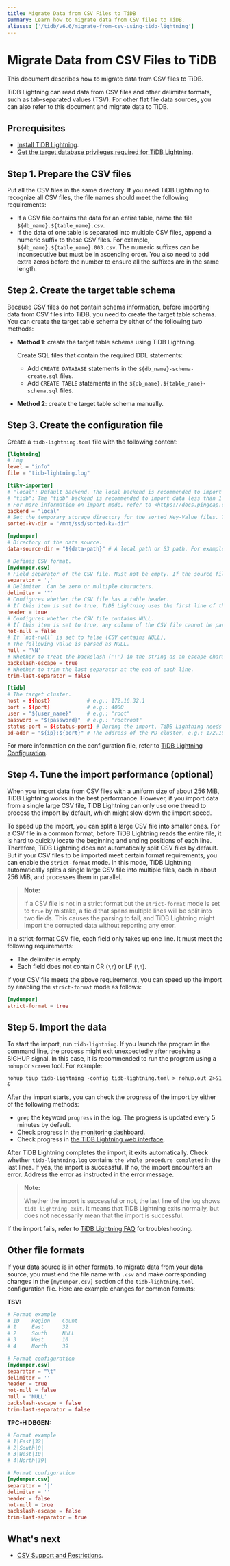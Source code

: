```yaml
---
title: Migrate Data from CSV Files to TiDB
summary: Learn how to migrate data from CSV files to TiDB.
aliases: ['/tidb/v6.6/migrate-from-csv-using-tidb-lightning']
---
```


# Migrate Data from CSV Files to TiDB

This document describes how to migrate data from CSV files to TiDB.

TiDB Lightning can read data from CSV files and other delimiter formats, such as tab-separated values (TSV). For other flat file data sources, you can also refer to this document and migrate data to TiDB.

## Prerequisites

- [Install TiDB Lightning](/migration-tools.md).
- [Get the target database privileges required for TiDB Lightning](/tidb-lightning/tidb-lightning-requirements.md#privileges-of-the-target-database).

## Step 1. Prepare the CSV files

Put all the CSV files in the same directory. If you need TiDB Lightning to recognize all CSV files, the file names should meet the following requirements:

- If a CSV file contains the data for an entire table, name the file `${db_name}.${table_name}.csv`.
- If the data of one table is separated into multiple CSV files, append a numeric suffix to these CSV files. For example, `${db_name}.${table_name}.003.csv`. The numeric suffixes can be inconsecutive but must be in ascending order. You also need to add extra zeros before the number to ensure all the suffixes are in the same length.

## Step 2. Create the target table schema

Because CSV files do not contain schema information, before importing data from CSV files into TiDB, you need to create the target table schema. You can create the target table schema by either of the following two methods:

* **Method 1**: create the target table schema using TiDB Lightning.

    Create SQL files that contain the required DDL statements:

    - Add `CREATE DATABASE` statements in the `${db_name}-schema-create.sql` files.
    - Add `CREATE TABLE` statements in the `${db_name}.${table_name}-schema.sql` files.

* **Method 2**: create the target table schema manually.

## Step 3. Create the configuration file

Create a `tidb-lightning.toml` file with the following content:

```toml
[lightning]
# Log
level = "info"
file = "tidb-lightning.log"

[tikv-importer]
# "local": Default backend. The local backend is recommended to import large volumes of data (1 TiB or more). During the import, the target TiDB cluster cannot provide any service.
# "tidb": The "tidb" backend is recommended to import data less than 1 TiB. During the import, the target TiDB cluster can provide service normally.
# For more information on import mode, refer to <https://docs.pingcap.com/tidb/stable/tidb-lightning-overview#tidb-lightning-architecture>
backend = "local"
# Set the temporary storage directory for the sorted Key-Value files. The directory must be empty, and the storage space must be greater than the size of the dataset to be imported. For better import performance, it is recommended to use a directory different from `data-source-dir` and use flash storage, which can use I/O exclusively.
sorted-kv-dir = "/mnt/ssd/sorted-kv-dir"

[mydumper]
# Directory of the data source.
data-source-dir = "${data-path}" # A local path or S3 path. For example, 's3://my-bucket/sql-backup'.

# Defines CSV format.
[mydumper.csv]
# Field separator of the CSV file. Must not be empty. If the source file contains fields that are not string or numeric, such as binary, blob, or bit, it is recommended not to usesimple delimiters such as ",", and use an uncommon character combination like "|+|" instead.
separator = ','
# Delimiter. Can be zero or multiple characters.
delimiter = '"'
# Configures whether the CSV file has a table header.
# If this item is set to true, TiDB Lightning uses the first line of the CSV file to parse the corresponding relationship of fields.
header = true
# Configures whether the CSV file contains NULL.
# If this item is set to true, any column of the CSV file cannot be parsed as NULL.
not-null = false
# If `not-null` is set to false (CSV contains NULL),
# The following value is parsed as NULL.
null = '\N'
# Whether to treat the backslash ('\') in the string as an escape character.
backslash-escape = true
# Whether to trim the last separator at the end of each line.
trim-last-separator = false

[tidb]
# The target cluster.
host = ${host}            # e.g.: 172.16.32.1
port = ${port}            # e.g.: 4000
user = "${user_name}"     # e.g.: "root"
password = "${password}"  # e.g.: "rootroot"
status-port = ${status-port} # During the import, TiDB Lightning needs to obtain the table schema information from the TiDB status port. e.g.: 10080
pd-addr = "${ip}:${port}" # The address of the PD cluster, e.g.: 172.16.31.3:2379. TiDB Lightning obtains some information from PD. When backend = "local", you must specify status-port and pd-addr correctly. Otherwise, the import will be abnormal.
```

For more information on the configuration file, refer to [TiDB Lightning Configuration](/tidb-lightning/tidb-lightning-configuration.md).

## Step 4. Tune the import performance (optional)

When you import data from CSV files with a uniform size of about 256 MiB, TiDB Lightning works in the best performance. However, if you import data from a single large CSV file, TiDB Lightning can only use one thread to process the import by default, which might slow down the import speed.

To speed up the import, you can split a large CSV file into smaller ones. For a CSV file in a common format, before TiDB Lightning reads the entire file, it is hard to quickly locate the beginning and ending positions of each line. Therefore, TiDB Lightning does not automatically split CSV files by default. But if your CSV files to be imported meet certain format requirements, you can enable the `strict-format` mode. In this mode, TiDB Lightning automatically splits a single large CSV file into multiple files, each in about 256 MiB, and processes them in parallel.

> **Note:**
>
> If a CSV file is not in a strict format but the `strict-format` mode is set to `true` by mistake, a field that spans multiple lines will be split into two fields. This causes the parsing to fail, and TiDB Lightning might import the corrupted data without reporting any error.

In a strict-format CSV file, each field only takes up one line. It must meet the following requirements:

- The delimiter is empty.
- Each field does not contain CR (`\r`) or LF (`\n`).

If your CSV file meets the above requirements, you can speed up the import by enabling the `strict-format` mode as follows:

```toml
[mydumper]
strict-format = true
```

## Step 5. Import the data

To start the import, run `tidb-lightning`. If you launch the program in the command line, the process might exit unexpectedly after receiving a SIGHUP signal. In this case, it is recommended to run the program using a `nohup` or `screen` tool. For example:


```shell
nohup tiup tidb-lightning -config tidb-lightning.toml > nohup.out 2>&1 &
```

After the import starts, you can check the progress of the import by either of the following methods:

- `grep` the keyword `progress` in the log. The progress is updated every 5 minutes by default.
- Check progress in [the monitoring dashboard](/tidb-lightning/monitor-tidb-lightning.md).
- Check progress in [the TiDB Lightning web interface](/tidb-lightning/tidb-lightning-web-interface.md).

After TiDB Lightning completes the import, it exits automatically. Check whether `tidb-lightning.log` contains `the whole procedure completed` in the last lines. If yes, the import is successful. If no, the import encounters an error. Address the error as instructed in the error message.

> **Note:**
>
> Whether the import is successful or not, the last line of the log shows `tidb lightning exit`. It means that TiDB Lightning exits normally, but does not necessarily mean that the import is successful.

If the import fails, refer to [TiDB Lightning FAQ](/tidb-lightning/tidb-lightning-faq.md) for troubleshooting.

## Other file formats

If your data source is in other formats, to migrate data from your data source, you must end the file name with `.csv` and make corresponding changes in the `[mydumper.csv]` section of the `tidb-lightning.toml` configuration file. Here are example changes for common formats:

**TSV:**

```toml
# Format example
# ID    Region    Count
# 1     East      32
# 2     South     NULL
# 3     West      10
# 4     North     39

# Format configuration
[mydumper.csv]
separator = "\t"
delimiter = ''
header = true
not-null = false
null = 'NULL'
backslash-escape = false
trim-last-separator = false
```

**TPC-H DBGEN:**

```toml
# Format example
# 1|East|32|
# 2|South|0|
# 3|West|10|
# 4|North|39|

# Format configuration
[mydumper.csv]
separator = '|'
delimiter = ''
header = false
not-null = true
backslash-escape = false
trim-last-separator = true
```

## What's next

- [CSV Support and Restrictions](/tidb-lightning/tidb-lightning-data-source.md#csv).
